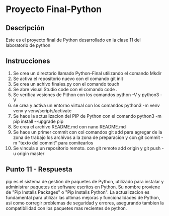 # Proyecto Final-Python

## Descripción
Este es el proyecto final de Python desarrollado en la clase 11 del laboratorio de python

## Instrucciones
1. Se crea un directorio llamado Python-Final utilizando el comando Mkdir
2. Se activa el repositorio nuevo con el comando git init
2. Se crea un achivo finales.py con el comando touch
3. Se abre visual Studio code con el comando code .
4. Se verifica vesiones de Pithon con los comandos python -V y python3 -V
5. se crea y activa un entorno virtual con los comandos python3 -m venv venv y venv/scripts/activate
6. Se hace la actualizacion del PIP de Python con el comando python3 -m pip install --upgrade pip 
7. Se crea el archivo README.md con nano README.md
8. Se hace un primer commit con col comandos git add para agregar de la zona de trabajo los archivos a la zona de preparacion
y con git commit -m "texto del commit" para comitearlos
9. Se vincula a un repositorio remoto. con git remote add origin <URL> y git push -u origin master


## Punto 11 - Respuesta

pip es el sistema de gestión de paquetes de Python, utilizado para instalar y administrar 
paquetes de software escritos en Python. Su nombre proviene de "Pip Installs Packages" o "Pip Installs Python". 
La actualizacion es fundamental para utilizar las ultimas mejoras y funcionalidades de Python, asi como
corregir problemas de seguridad y errores, asegurando tambien la compatibilidad con los paquetes mas recientes
de python.
